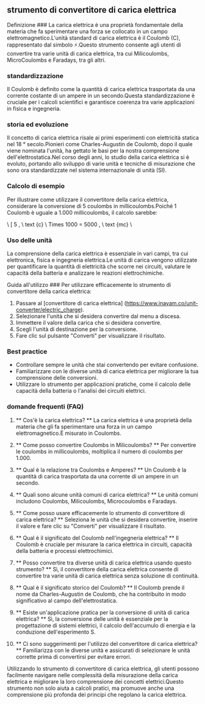 ## strumento di convertitore di carica elettrica

Definizione ###
La carica elettrica è una proprietà fondamentale della materia che fa sperimentare una forza se collocato in un campo elettromagnetico.L'unità standard di carica elettrica è il Coulomb (C), rappresentato dal simbolo ⚡.Questo strumento consente agli utenti di convertire tra varie unità di carica elettrica, tra cui Milicoulombs, MicroCoulombs e Faradays, tra gli altri.

### standardizzazione
Il Coulomb è definito come la quantità di carica elettrica trasportata da una corrente costante di un ampere in un secondo.Questa standardizzazione è cruciale per i calcoli scientifici e garantisce coerenza tra varie applicazioni in fisica e ingegneria.

### storia ed evoluzione
Il concetto di carica elettrica risale ai primi esperimenti con elettricità statica nel 18 ° secolo.Pionieri come Charles-Augustin de Coulomb, dopo il quale viene nominata l'unità, ha gettato le basi per la nostra comprensione dell'elettrostatica.Nel corso degli anni, lo studio della carica elettrica si è evoluto, portando allo sviluppo di varie unità e tecniche di misurazione che sono ora standardizzate nel sistema internazionale di unità (SI).

### Calcolo di esempio
Per illustrare come utilizzare il convertitore della carica elettrica, considerare la conversione di 5 coulombs in millicoulombs.Poiché 1 Coulomb è uguale a 1.000 millicoulombs, il calcolo sarebbe:

\ [
5 \, \ text {c} \ Times 1000 = 5000 \, \ text {mc}
\

### Uso delle unità
La comprensione della carica elettrica è essenziale in vari campi, tra cui elettronica, fisica e ingegneria elettrica.Le unità di carica vengono utilizzate per quantificare la quantità di elettricità che scorre nei circuiti, valutare le capacità della batteria e analizzare le reazioni elettrochimiche.

Guida all'utilizzo ###
Per utilizzare efficacemente lo strumento di convertitore della carica elettrica:
1. Passare al [convertitore di carica elettrica] (https://www.inayam.co/unit-converter/electric_charge).
2. Selezionare l'unità che si desidera convertire dal menu a discesa.
3. Immettere il valore della carica che si desidera convertire.
4. Scegli l'unità di destinazione per la conversione.
5. Fare clic sul pulsante "Converti" per visualizzare il risultato.

### Best practice
- Controllare sempre le unità che stai convertendo per evitare confusione.
- Familiarizzare con le diverse unità di carica elettrica per migliorare la tua comprensione delle conversioni.
- Utilizzare lo strumento per applicazioni pratiche, come il calcolo delle capacità della batteria o l'analisi dei circuiti elettrici.

### domande frequenti (FAQ)

1. ** Cos'è la carica elettrica? **
La carica elettrica è una proprietà della materia che gli fa sperimentare una forza in un campo elettromagnetico.È misurato in Coulombs.

2. ** Come posso convertire Coulombs in Milicoulombs? **
Per convertire le coulombs in millicoulombs, moltiplica il numero di coulombs per 1.000.

3. ** Qual è la relazione tra Coulombs e Amperes? **
Un Coulomb è la quantità di carica trasportata da una corrente di un ampere in un secondo.

4. ** Quali sono alcune unità comuni di carica elettrica? **
Le unità comuni includono Coulombs, Milicoulombs, Microcoulombs e Faradays.

5. ** Come posso usare efficacemente lo strumento di convertitore di carica elettrica? **
Seleziona le unità che si desidera convertire, inserire il valore e fare clic su "Converti" per visualizzare il risultato.

6. ** Qual è il significato del Coulomb nell'ingegneria elettrica? **
Il Coulomb è cruciale per misurare la carica elettrica in circuiti, capacità della batteria e processi elettrochimici.

7. ** Posso convertire tra diverse unità di carica elettrica usando questo strumento? **
Sì, il convertitore della carica elettrica consente di convertire tra varie unità di carica elettrica senza soluzione di continuità.

8. ** Qual è il significato storico del Coulomb? **
Il Coulomb prende il nome da Charles-Augustin de Coulomb, che ha contribuito in modo significativo al campo dell'elettrostatica.

9. ** Esiste un'applicazione pratica per la conversione di unità di carica elettrica? **
Sì, la conversione delle unità è essenziale per la progettazione di sistemi elettrici, il calcolo dell'accumulo di energia e la conduzione dell'esperimento S.

10. ** Ci sono suggerimenti per l'utilizzo del convertitore di carica elettrica? **
Familiarizza con le diverse unità e assicurati di selezionare le unità corrette prima di convertirsi per evitare errori.

Utilizzando lo strumento di convertitore di carica elettrica, gli utenti possono facilmente navigare nelle complessità della misurazione della carica elettrica e migliorare la loro comprensione dei concetti elettrici.Questo strumento non solo aiuta a calcoli pratici, ma promuove anche una comprensione più profonda dei principi che regolano la carica elettrica.